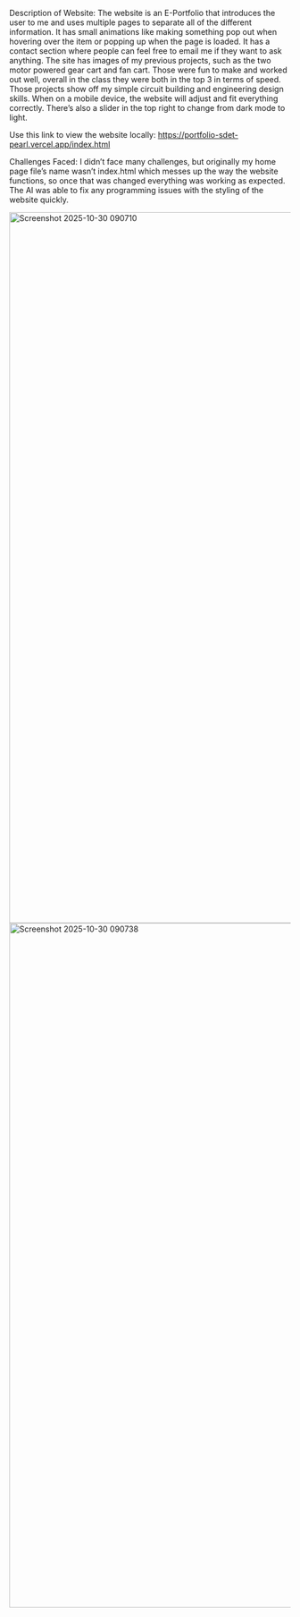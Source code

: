 Description of Website:
The website is an E-Portfolio that introduces the user to me and uses multiple pages to separate all of the different information. It has small animations like making something pop out when hovering over the item or popping up when the page is loaded. It has a contact section where people can feel free to email me if they want to ask anything. The site has images of my previous projects, such as the two motor powered gear cart and fan cart. Those were fun to make and worked out well, overall in the class they were both in the top 3 in terms of speed. Those projects show off my simple circuit building and engineering design skills. When on a mobile device, the website will adjust and fit everything correctly. There’s also a slider in the top right to change from dark mode to light. 

Use this link to view the website locally: https://portfolio-sdet-pearl.vercel.app/index.html

Challenges Faced:
I didn’t face many challenges, but originally my home page file’s name wasn’t index.html which messes up the way the website functions, so once that was changed everything was working as expected. The AI was able to fix any programming issues with the styling of the website quickly.

<img width="1900" height="1271" alt="Screenshot 2025-10-30 090710" src="https://github.com/user-attachments/assets/355cecfb-c6f7-4153-9783-651004ab67af" />


<img width="835" height="1224" alt="Screenshot 2025-10-30 090738" src="https://github.com/user-attachments/assets/82fe924c-4e71-4d7e-9955-fb5c0e99e9bc" />
